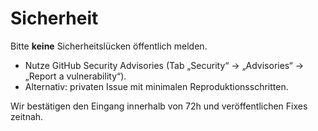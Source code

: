 # Sicherheit

Bitte **keine** Sicherheitslücken öffentlich melden.

- Nutze GitHub Security Advisories (Tab „Security“ → „Advisories“ → „Report a vulnerability“).
- Alternativ: privaten Issue mit minimalen Reproduktionsschritten.

Wir bestätigen den Eingang innerhalb von 72h und veröffentlichen Fixes zeitnah.
